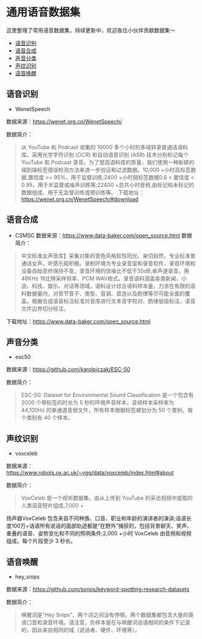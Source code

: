# 通用语音数据集

这里整理了常用语音数据集，持续更新中，欢迎各位小伙伴贡献数据集～
- [语音识别](#语音识别)
- [语音合成](#语音合成)
- [声音分类](#声音分类)
- [声纹识别](#声纹识别)
- [语音唤醒](#语音唤醒)

## 语音识别

+ WenetSpeech

数据来源：https://wenet.org.cn/WenetSpeech/

数据简介：
> 从 YouTube 和 Podcast 收集的 10000 多个小时的多域转录普通话语料库。采用光学字符识别 (OCR) 和自动语音识别 (ASR) 技术分别标记每个 YouTube 和 Podcast 录音。为了提高语料库的质量，我们使用一种新颖的端到端标签错误检测方法来进一步验证和过滤数据。10,000 +小时高标签数据,置信度 >= 95%，用于监督训练;2400 +小时弱标签数据0.6 < 置信度 < 0.95，用于半监督或噪声训练等;22400 +总共小时音频,由标记和未标记的数据组成，用于无监督训练或预训练等。
下载地址：https://wenet.org.cn/WenetSpeech/#download


## 语音合成

+ CSMSC
数据来源：https://www.data-baker.com/open_source.html
数据简介：
> 中文标准女声音库】采集对象的音色风格知性阳光、亲切自然，专业标准普通话女声，听感乐观积极。录制环境为专业录音室和录音软件，录音环境和设备自始至终保持不变，录音环境的信噪比不低于35dB;单声道录音，用48KHz 16比特采样频率、PCM WAV格式。录音语料涵盖各类新闻、小说、科技、娱乐、对话等领域，语料设计综合语料样本量，力求在有限的语料数据量内，对音节音子、类型、音调、音连以及韵律等尽可能全面的覆盖。根据合成语音标注标准对音库进行文本音字校对、韵律层级标注、语音文件边界切分标注。

下载地址：https://www.data-baker.com/open_source.html

## 声音分类

+ esc50

数据来源：https://github.com/karolpiczak/ESC-50

数据简介：
> ESC-50: Dataset for Environmental Sound Classification 是一个包含有 2000 个带标签的时长为 5 秒的环境声音样本，音频样本采样率为 44,100Hz 的单通道音频文件，所有样本根据标签被划分为 50 个类别，每个类别有 40 个样本。



## 声纹识别

+ voxceleb

数据来源：https://www.robots.ox.ac.uk/~vgg/data/voxceleb/index.html#about

数据简介：
> VoxCeleb 是一个视听数据集，由从上传到 YouTube 的采访视频中提取的人类语音短片组成,7,000 +

扬声器VoxCeleb 包含来自不同种族、口音、职业和年龄的演讲者的演讲;话语长度100万+话语所有说话的面部轨迹都是“在野外”捕获的，包括背景聊天、笑声、重叠的语音、姿势变化和不同的照明条件;2,000 +小时
VoxCeleb 由音频和视频组成。每个片段至少 3 秒长。


## 语音唤醒


+ hey_snips

数据来源：https://github.com/sonos/keyword-spotting-research-datasets

数据简介：
> 唤醒词是“Hey Snips”，两个词之间没有停顿。两个数据集都包含大量的英语口音和录音环境。请注意，负样本是在与唤醒词话语相同的条件下记录的，因此来自相同的域（说话者、硬件、环境等）。